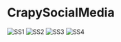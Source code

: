 # CrapySocialMedia
![SS1](https://github.com/IbrahimTahaSanli/CrapySocialMedia/blob/main/res/1.jpeg)
![SS2](https://github.com/IbrahimTahaSanli/CrapySocialMedia/blob/main/res/2.jpeg)
![SS3](https://github.com/IbrahimTahaSanli/CrapySocialMedia/blob/main/res/3.jpeg)
![SS4](https://github.com/IbrahimTahaSanli/CrapySocialMedia/blob/main/res/4.jpeg)
